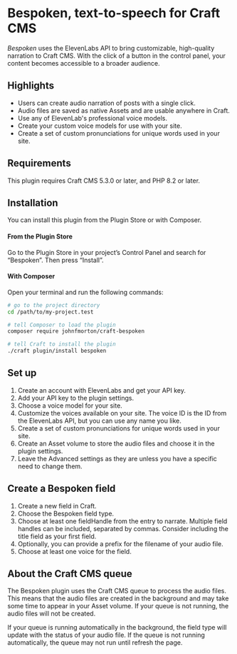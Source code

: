 # Bespoken, text-to-speech for Craft CMS

_Bespoken_ uses the ElevenLabs API to bring customizable, high-quality narration to Craft CMS. With the click of a button in the control panel, your content becomes accessible to a broader audience. 

## Highlights

* Users can create audio narration of posts with a single click.
* Audio files are saved as native Assets and are usable anywhere in Craft.
* Use any of ElevenLab's professional voice models.
* Create your custom voice models for use with your site.
* Create a set of custom pronunciations for unique words used in your site.

## Requirements

This plugin requires Craft CMS 5.3.0 or later, and PHP 8.2 or later.

## Installation

You can install this plugin from the Plugin Store or with Composer.

#### From the Plugin Store

Go to the Plugin Store in your project’s Control Panel and search for “Bespoken”. Then press “Install”.

#### With Composer

Open your terminal and run the following commands:

```bash
# go to the project directory
cd /path/to/my-project.test

# tell Composer to load the plugin
composer require johnfmorton/craft-bespoken

# tell Craft to install the plugin
./craft plugin/install bespoken
```

## Set up

1. Create an account with ElevenLabs and get your API key.
2. Add your API key to the plugin settings.
3. Choose a voice model for your site.
4. Customize the voices available on your site. The voice ID is the ID from the ElevenLabs API, but you can use any name you like.
5. Create a set of custom pronunciations for unique words used in your site.
6. Create an Asset volume to store the audio files and choose it in the plugin settings.
7. Leave the Advanced settings as they are unless you have a specific need to change them.

## Create a Bespoken field

1. Create a new field in Craft.
2. Choose the Bespoken field type.
3. Choose at least one fieldHandle from the entry to narrate. Multiple field handles can be included, separated by commas. Consider including the title field as your first field.
4. Optionally, you can provide a prefix for the filename of your audio file.
5. Choose at least one voice for the field. 

## About the Craft CMS queue

The Bespoken plugin uses the Craft CMS queue to process the audio files. This means that the audio files are created in the background and may take some time to appear in your Asset volume. If your queue is not running, the audio files will not be created.

If your queue is running automatically in the background, the field type will update with the status of your audio file. If the queue is not running automatically, the queue may not run until refresh the page.
